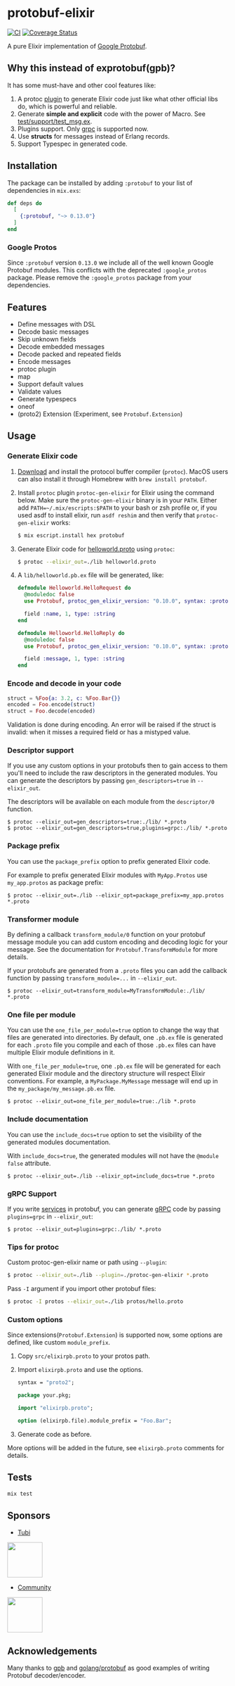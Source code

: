 # protobuf-elixir

[![CI](https://github.com/elixir-protobuf/protobuf/actions/workflows/main.yml/badge.svg)](https://github.com/elixir-protobuf/protobuf/actions/workflows/main.yml)
[![Coverage Status](https://coveralls.io/repos/github/elixir-protobuf/protobuf/badge.svg?branch=main)](https://coveralls.io/github/elixir-protobuf/protobuf?branch=main)

A pure Elixir implementation of [Google Protobuf](https://developers.google.com/protocol-buffers/).

## Why this instead of exprotobuf(gpb)?

It has some must-have and other cool features like:

1. A protoc [plugin](https://developers.google.com/protocol-buffers/docs/cpptutorial#compiling-your-protocol-buffers) to generate Elixir code just like what other official libs do, which is powerful and reliable.
2. Generate **simple and explicit** code with the power of Macro. See [test/support/test_msg.ex](https://github.com/tony612/protobuf-elixir/blob/master/test/support/test_msg.ex).
3. Plugins support. Only [grpc](https://github.com/tony612/grpc-elixir) is supported now.
4. Use **structs** for messages instead of Erlang records.
5. Support Typespec in generated code.

## Installation

The package can be installed by adding `:protobuf` to your list of dependencies in `mix.exs`:

```elixir
def deps do
  [
    {:protobuf, "~> 0.13.0"}
  ]
end
```

### Google Protos

Since `:protobuf` version `0.13.0` we include all of the well known Google Protobuf modules. This conflicts with the deprecated `:google_protos` package. Please remove the `:google_protos` package from your dependencies.

## Features

* Define messages with DSL
* Decode basic messages
* Skip unknown fields
* Decode embedded messages
* Decode packed and repeated fields
* Encode messages
* protoc plugin
* map
* Support default values
* Validate values
* Generate typespecs
* oneof
* (proto2) Extension (Experiment, see `Protobuf.Extension`)

## Usage

### Generate Elixir code

1. [Download](https://github.com/protocolbuffers/protobuf#protocol-compiler-installation) and
   install the protocol buffer compiler (`protoc`). MacOS users can also install it through
   Homebrew with `brew install protobuf`.

2. Install `protoc` plugin `protoc-gen-elixir` for Elixir using the command below. Make sure the
   `protoc-gen-elixir` binary is in your `PATH`. Either add `PATH=~/.mix/escripts:$PATH` to your
   bash or zsh profile or, if you used asdf to install elixir, run `asdf reshim` and then verify
   that `protoc-gen-elixir` works:

    ```bash
    $ mix escript.install hex protobuf
    ```

3. Generate Elixir code for [helloworld.proto](https://raw.githubusercontent.com/grpc/grpc/master/examples/protos/helloworld.proto) using `protoc`:

    ```bash
    $ protoc --elixir_out=./lib helloworld.proto
    ```

4. A `lib/helloworld.pb.ex` file will be generated, like:

    ```elixir
    defmodule Helloworld.HelloRequest do
      @moduledoc false
      use Protobuf, protoc_gen_elixir_version: "0.10.0", syntax: :proto3

      field :name, 1, type: :string
    end

    defmodule Helloworld.HelloReply do
      @moduledoc false
      use Protobuf, protoc_gen_elixir_version: "0.10.0", syntax: :proto3

      field :message, 1, type: :string
    end
    ```

### Encode and decode in your code

```elixir
struct = %Foo{a: 3.2, c: %Foo.Bar{}}
encoded = Foo.encode(struct)
struct = Foo.decode(encoded)
```

Validation is done during encoding. An error will be raised if the struct is invalid: when it
misses a required field or has a mistyped value.

### Descriptor support

If you use any custom options in your protobufs then to gain access to them you'll need to include
the raw descriptors in the generated modules. You can generate the descriptors by passing
`gen_descriptors=true` in `--elixir_out`.

The descriptors will be available on each module from the `descriptor/0` function.

```
$ protoc --elixir_out=gen_descriptors=true:./lib/ *.proto
$ protoc --elixir_out=gen_descriptors=true,plugins=grpc:./lib/ *.proto
```

### Package prefix

You can use the `package_prefix` option to prefix generated Elixir code.

For example to prefix generated Elixir modules with `MyApp.Protos` use `my_app.protos` as package
prefix:

```
$ protoc --elixir_out=./lib --elixir_opt=package_prefix=my_app.protos *.proto
```

### Transformer module

By defining a callback `transform_module/0` function on your protobuf message module
you can add custom encoding and decoding logic for your message. See the documentation
for `Protobuf.TransformModule` for more details.

If your protobufs are generated from a `.proto` files you can add the callback function
by passing `transform_module=...` in `--elixir_out`.

```
$ protoc --elixir_out=transform_module=MyTransformModule:./lib/ *.proto
```

### One file per module

You can use the `one_file_per_module=true` option to change the way that files
are generated into directories. By default, one `.pb.ex` file is generated for
each `.proto` file you compile and each of those `.pb.ex` files can have
multiple Elixir module definitions in it.

With `one_file_per_module=true`, one `.pb.ex` file will be generated for each
generated Elixir module and the directory structure will respect Elixir
conventions. For example, a `MyPackage.MyMessage` message will end up in the
`my_package/my_message.pb.ex` file.

```
$ protoc --elixir_out=one_file_per_module=true:./lib *.proto
```

### Include documentation

You can use the `include_docs=true` option to set the visibility of the
generated modules documentation.

With `include_docs=true`, the generated modules will not have the
`@module false` attribute.

```
$ protoc --elixir_out=./lib --elixir_opt=include_docs=true *.proto
```

### gRPC Support

If you write [services](https://developers.google.com/protocol-buffers/docs/proto#services) in
protobuf, you can generate [gRPC](https://github.com/tony612/grpc-elixir) code by passing
`plugins=grpc` in `--elixir_out`:

```
$ protoc --elixir_out=plugins=grpc:./lib/ *.proto
```

### Tips for protoc

Custom protoc-gen-elixir name or path using `--plugin`:

```bash
$ protoc --elixir_out=./lib --plugin=./protoc-gen-elixir *.proto
```

Pass `-I` argument if you import other protobuf files:

```bash
$ protoc -I protos --elixir_out=./lib protos/hello.proto
```

### Custom options

Since extensions(`Protobuf.Extension`) is supported now, some options are defined, like custom
`module_prefix`.

1. Copy `src/elixirpb.proto` to your protos path.

2. Import `elixirpb.proto` and use the options.

    ```proto
    syntax = "proto2";

    package your.pkg;

    import "elixirpb.proto";

    option (elixirpb.file).module_prefix = "Foo.Bar";
    ```

3. Generate code as before.

More options will be added in the future, see `elixirpb.proto` comments for details.

## Tests

```bash
mix test
```

## Sponsors

* [Tubi](https://tubitv.com/)

<img src="https://user-images.githubusercontent.com/1253659/37473536-4db44048-28a9-11e8-90d5-f8a2f5a8d53c.jpg" height="80">

* [Community](https://www.community.com)

<img src="https://user-images.githubusercontent.com/1253659/84641850-3f163d80-af2e-11ea-98a2-cfb854180222.png" height="80">

## Acknowledgements

Many thanks to [gpb](https://github.com/tomas-abrahamsson/gpb) and
[golang/protobuf](https://github.com/golang/protobuf) as good examples of
writing Protobuf decoder/encoder.
